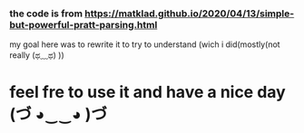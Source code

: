 ### the code is from https://matklad.github.io/2020/04/13/simple-but-powerful-pratt-parsing.html
my goal here was to rewrite it to try to understand (wich i did(mostly(not really (ಥ﹏ಥ) )) 
# feel fre to use it and have a nice day (づ ◕‿‿◕ )づ
